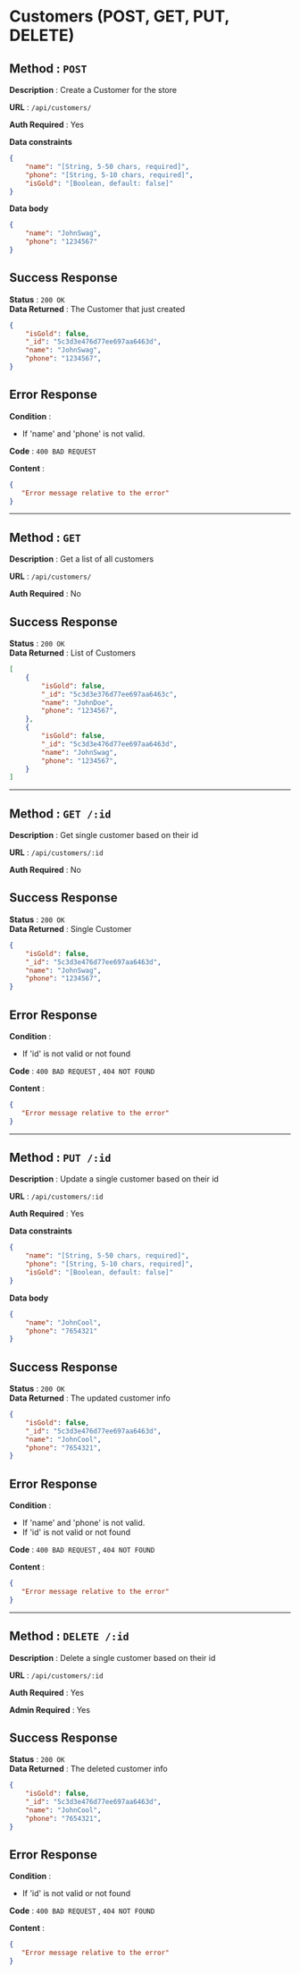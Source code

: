 # Customers (POST, GET, PUT, DELETE)


## **Method** : `POST`
**Description** : Create a Customer for the store

**URL** : `/api/customers/`

**Auth Required** : Yes

**Data constraints**

```json
{
    "name": "[String, 5-50 chars, required]", 
    "phone": "[String, 5-10 chars, required]",
    "isGold": "[Boolean, default: false]"
}
```

**Data body**

```json
{
	"name": "JohnSwag",
	"phone": "1234567"
}
```

## Success Response

**Status** : `200 OK`  
**Data Returned** : The Customer that just created
```json
{
    "isGold": false,
    "_id": "5c3d3e476d77ee697aa6463d",
    "name": "JohnSwag",
    "phone": "1234567",
}
```

## Error Response

**Condition** : 
 - If 'name' and 'phone' is not valid.   

**Code** : `400 BAD REQUEST`

**Content** :

```json
{
   "Error message relative to the error"
}
```
 ----
## **Method** : `GET`
**Description** : Get a list of all customers 

**URL** : `/api/customers/`

**Auth Required** : No

## Success Response

**Status** : `200 OK`  
**Data Returned** : List of Customers
```json
[
    {
        "isGold": false,
        "_id": "5c3d3e376d77ee697aa6463c",
        "name": "JohnDoe",
        "phone": "1234567",
    },
    {
        "isGold": false,
        "_id": "5c3d3e476d77ee697aa6463d",
        "name": "JohnSwag",
        "phone": "1234567",
    }
]
```
----
 ## **Method** : `GET /:id`
**Description** : Get single customer based on their id  

**URL** : `/api/customers/:id`

**Auth Required** : No

## Success Response

**Status** : `200 OK`  
**Data Returned** : Single Customer
```json
{
    "isGold": false,
    "_id": "5c3d3e476d77ee697aa6463d",
    "name": "JohnSwag",
    "phone": "1234567",
}
```

## Error Response

**Condition** : 
 - If 'id' is not valid or not found 

**Code** : `400 BAD REQUEST` , `404 NOT FOUND`

**Content** :

```json
{
   "Error message relative to the error"
} 
```
----
## **Method** : `PUT /:id`
**Description** : Update a single customer based on their id   

**URL** : `/api/customers/:id`

**Auth Required** : Yes

**Data constraints**

```json
{
    "name": "[String, 5-50 chars, required]", 
    "phone": "[String, 5-10 chars, required]",
    "isGold": "[Boolean, default: false]"
}
```

**Data body**

```json
{
	"name": "JohnCool",
	"phone": "7654321"
}
```

## Success Response

**Status** : `200 OK`  
**Data Returned** : The updated customer info
```json
{
    "isGold": false,
    "_id": "5c3d3e476d77ee697aa6463d",
    "name": "JohnCool",
    "phone": "7654321",
}
```

## Error Response

**Condition** : 
 - If 'name' and 'phone' is not valid.
 - If 'id' is not valid or not found 

**Code** : `400 BAD REQUEST` , `404 NOT FOUND`

**Content** :

```json
{
   "Error message relative to the error"
}
```
 ----
 ## **Method** : `DELETE /:id`
**Description** : Delete a single customer based on their id   

**URL** : `/api/customers/:id`

**Auth Required** : Yes

**Admin Required** : Yes

## Success Response

**Status** : `200 OK`  
**Data Returned** : The deleted customer info
```json
{
    "isGold": false,
    "_id": "5c3d3e476d77ee697aa6463d",
    "name": "JohnCool",
    "phone": "7654321",
}
```

## Error Response

**Condition** : 
 - If 'id' is not valid or not found 

**Code** : `400 BAD REQUEST` , `404 NOT FOUND`

**Content** :

```json
{
   "Error message relative to the error"
}
```
